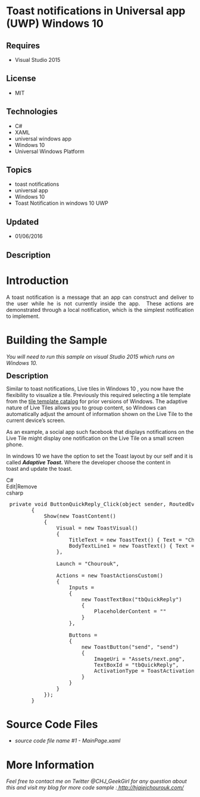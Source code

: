 # Toast notifications in Universal app (UWP) Windows 10
## Requires
- Visual Studio 2015
## License
- MIT
## Technologies
- C#
- XAML
- universal windows app
- Windows 10
- Universal Windows Platform
## Topics
- toast notifications
- universal app
- Windows 10
- Toast Notification in windows 10 UWP
## Updated
- 01/06/2016
## Description

<h1>Introduction</h1>
<p style="text-align:justify">A toast notification is a message that an app can construct and deliver to the user while he is not currently inside&nbsp;the app.&nbsp; These actions are demonstrated through a local notification, which is the simplest notification
 to implement.</p>
<h1><span>Building the Sample</span></h1>
<p><em><span>You will need to run this sample on visual Studio 2015 which runs on Windows 10.</span><strong>&nbsp;</strong><em>&nbsp;</em></em></p>
<p><span style="font-size:20px; font-weight:bold">Description</span></p>
<p>Similar to toast notifications,&nbsp;Live tiles in Windows 10&nbsp;, you now have the flexibility to visualize a tile. Previously this required selecting a tile template from the
<a href="https://msdn.microsoft.com/en-us/library/windows/apps/hh761491.aspx">tile template catalog</a> for prior versions of Windows. The adaptive nature of Live Tiles allows you to group content, so Windows can automatically adjust the amount of information
 shown on the Live Tile to the current device&rsquo;s screen.</p>
<p>As an example, a social&nbsp;app such facebook&nbsp;that displays&nbsp;notifications on the Live Tile might display one notification on the Live Tile on a small screen phone.</p>
<p>In windows 10 we have the option to set the Toast&nbsp;layout by our self and it is called&nbsp;<em><strong>Adaptive Toast.</strong></em>&nbsp;Where the developer choose the content in toast&nbsp;and update the toast.<strong></strong><em></em></p>
<div class="scriptcode">
<div class="pluginEditHolder" pluginCommand="mceScriptCode">
<div class="title"><span>C#</span></div>
<div class="pluginLinkHolder"><span class="pluginEditHolderLink">Edit</span>|<span class="pluginRemoveHolderLink">Remove</span></div>
<span class="hidden">csharp</span>

<div class="preview">
<pre class="csharp">&nbsp;<span class="cs__keyword">private</span>&nbsp;<span class="cs__keyword">void</span>&nbsp;ButtonQuickReply_Click(<span class="cs__keyword">object</span>&nbsp;sender,&nbsp;RoutedEventArgs&nbsp;e)&nbsp;
&nbsp;&nbsp;&nbsp;&nbsp;&nbsp;&nbsp;&nbsp;&nbsp;{&nbsp;
&nbsp;&nbsp;&nbsp;&nbsp;&nbsp;&nbsp;&nbsp;&nbsp;&nbsp;&nbsp;&nbsp;&nbsp;Show(<span class="cs__keyword">new</span>&nbsp;ToastContent()&nbsp;
&nbsp;&nbsp;&nbsp;&nbsp;&nbsp;&nbsp;&nbsp;&nbsp;&nbsp;&nbsp;&nbsp;&nbsp;{&nbsp;
&nbsp;&nbsp;&nbsp;&nbsp;&nbsp;&nbsp;&nbsp;&nbsp;&nbsp;&nbsp;&nbsp;&nbsp;&nbsp;&nbsp;&nbsp;&nbsp;Visual&nbsp;=&nbsp;<span class="cs__keyword">new</span>&nbsp;ToastVisual()&nbsp;
&nbsp;&nbsp;&nbsp;&nbsp;&nbsp;&nbsp;&nbsp;&nbsp;&nbsp;&nbsp;&nbsp;&nbsp;&nbsp;&nbsp;&nbsp;&nbsp;{&nbsp;
&nbsp;&nbsp;&nbsp;&nbsp;&nbsp;&nbsp;&nbsp;&nbsp;&nbsp;&nbsp;&nbsp;&nbsp;&nbsp;&nbsp;&nbsp;&nbsp;&nbsp;&nbsp;&nbsp;&nbsp;TitleText&nbsp;=&nbsp;<span class="cs__keyword">new</span>&nbsp;ToastText()&nbsp;{&nbsp;Text&nbsp;=&nbsp;<span class="cs__string">&quot;Chourouk&quot;</span>&nbsp;},&nbsp;
&nbsp;&nbsp;&nbsp;&nbsp;&nbsp;&nbsp;&nbsp;&nbsp;&nbsp;&nbsp;&nbsp;&nbsp;&nbsp;&nbsp;&nbsp;&nbsp;&nbsp;&nbsp;&nbsp;&nbsp;BodyTextLine1&nbsp;=&nbsp;<span class="cs__keyword">new</span>&nbsp;ToastText()&nbsp;{&nbsp;Text&nbsp;=&nbsp;<span class="cs__string">&quot;Hey,&nbsp;please&nbsp;rate&nbsp;my&nbsp;new&nbsp;samples!&quot;</span>&nbsp;}&nbsp;
&nbsp;&nbsp;&nbsp;&nbsp;&nbsp;&nbsp;&nbsp;&nbsp;&nbsp;&nbsp;&nbsp;&nbsp;&nbsp;&nbsp;&nbsp;&nbsp;},&nbsp;
&nbsp;
&nbsp;&nbsp;&nbsp;&nbsp;&nbsp;&nbsp;&nbsp;&nbsp;&nbsp;&nbsp;&nbsp;&nbsp;&nbsp;&nbsp;&nbsp;&nbsp;Launch&nbsp;=&nbsp;<span class="cs__string">&quot;Chourouk&quot;</span>,&nbsp;
&nbsp;
&nbsp;&nbsp;&nbsp;&nbsp;&nbsp;&nbsp;&nbsp;&nbsp;&nbsp;&nbsp;&nbsp;&nbsp;&nbsp;&nbsp;&nbsp;&nbsp;Actions&nbsp;=&nbsp;<span class="cs__keyword">new</span>&nbsp;ToastActionsCustom()&nbsp;
&nbsp;&nbsp;&nbsp;&nbsp;&nbsp;&nbsp;&nbsp;&nbsp;&nbsp;&nbsp;&nbsp;&nbsp;&nbsp;&nbsp;&nbsp;&nbsp;{&nbsp;
&nbsp;&nbsp;&nbsp;&nbsp;&nbsp;&nbsp;&nbsp;&nbsp;&nbsp;&nbsp;&nbsp;&nbsp;&nbsp;&nbsp;&nbsp;&nbsp;&nbsp;&nbsp;&nbsp;&nbsp;Inputs&nbsp;=&nbsp;
&nbsp;&nbsp;&nbsp;&nbsp;&nbsp;&nbsp;&nbsp;&nbsp;&nbsp;&nbsp;&nbsp;&nbsp;&nbsp;&nbsp;&nbsp;&nbsp;&nbsp;&nbsp;&nbsp;&nbsp;{&nbsp;
&nbsp;&nbsp;&nbsp;&nbsp;&nbsp;&nbsp;&nbsp;&nbsp;&nbsp;&nbsp;&nbsp;&nbsp;&nbsp;&nbsp;&nbsp;&nbsp;&nbsp;&nbsp;&nbsp;&nbsp;&nbsp;&nbsp;&nbsp;&nbsp;<span class="cs__keyword">new</span>&nbsp;ToastTextBox(<span class="cs__string">&quot;tbQuickReply&quot;</span>)&nbsp;
&nbsp;&nbsp;&nbsp;&nbsp;&nbsp;&nbsp;&nbsp;&nbsp;&nbsp;&nbsp;&nbsp;&nbsp;&nbsp;&nbsp;&nbsp;&nbsp;&nbsp;&nbsp;&nbsp;&nbsp;&nbsp;&nbsp;&nbsp;&nbsp;{&nbsp;
&nbsp;&nbsp;&nbsp;&nbsp;&nbsp;&nbsp;&nbsp;&nbsp;&nbsp;&nbsp;&nbsp;&nbsp;&nbsp;&nbsp;&nbsp;&nbsp;&nbsp;&nbsp;&nbsp;&nbsp;&nbsp;&nbsp;&nbsp;&nbsp;&nbsp;&nbsp;&nbsp;&nbsp;PlaceholderContent&nbsp;=&nbsp;<span class="cs__string">&quot;&quot;</span>&nbsp;
&nbsp;&nbsp;&nbsp;&nbsp;&nbsp;&nbsp;&nbsp;&nbsp;&nbsp;&nbsp;&nbsp;&nbsp;&nbsp;&nbsp;&nbsp;&nbsp;&nbsp;&nbsp;&nbsp;&nbsp;&nbsp;&nbsp;&nbsp;&nbsp;}&nbsp;
&nbsp;&nbsp;&nbsp;&nbsp;&nbsp;&nbsp;&nbsp;&nbsp;&nbsp;&nbsp;&nbsp;&nbsp;&nbsp;&nbsp;&nbsp;&nbsp;&nbsp;&nbsp;&nbsp;&nbsp;},&nbsp;
&nbsp;
&nbsp;&nbsp;&nbsp;&nbsp;&nbsp;&nbsp;&nbsp;&nbsp;&nbsp;&nbsp;&nbsp;&nbsp;&nbsp;&nbsp;&nbsp;&nbsp;&nbsp;&nbsp;&nbsp;&nbsp;Buttons&nbsp;=&nbsp;
&nbsp;&nbsp;&nbsp;&nbsp;&nbsp;&nbsp;&nbsp;&nbsp;&nbsp;&nbsp;&nbsp;&nbsp;&nbsp;&nbsp;&nbsp;&nbsp;&nbsp;&nbsp;&nbsp;&nbsp;{&nbsp;
&nbsp;&nbsp;&nbsp;&nbsp;&nbsp;&nbsp;&nbsp;&nbsp;&nbsp;&nbsp;&nbsp;&nbsp;&nbsp;&nbsp;&nbsp;&nbsp;&nbsp;&nbsp;&nbsp;&nbsp;&nbsp;&nbsp;&nbsp;&nbsp;<span class="cs__keyword">new</span>&nbsp;ToastButton(<span class="cs__string">&quot;send&quot;</span>,&nbsp;<span class="cs__string">&quot;send&quot;</span>)&nbsp;
&nbsp;&nbsp;&nbsp;&nbsp;&nbsp;&nbsp;&nbsp;&nbsp;&nbsp;&nbsp;&nbsp;&nbsp;&nbsp;&nbsp;&nbsp;&nbsp;&nbsp;&nbsp;&nbsp;&nbsp;&nbsp;&nbsp;&nbsp;&nbsp;{&nbsp;
&nbsp;&nbsp;&nbsp;&nbsp;&nbsp;&nbsp;&nbsp;&nbsp;&nbsp;&nbsp;&nbsp;&nbsp;&nbsp;&nbsp;&nbsp;&nbsp;&nbsp;&nbsp;&nbsp;&nbsp;&nbsp;&nbsp;&nbsp;&nbsp;&nbsp;&nbsp;&nbsp;&nbsp;ImageUri&nbsp;=&nbsp;<span class="cs__string">&quot;Assets/next.png&quot;</span>,&nbsp;
&nbsp;&nbsp;&nbsp;&nbsp;&nbsp;&nbsp;&nbsp;&nbsp;&nbsp;&nbsp;&nbsp;&nbsp;&nbsp;&nbsp;&nbsp;&nbsp;&nbsp;&nbsp;&nbsp;&nbsp;&nbsp;&nbsp;&nbsp;&nbsp;&nbsp;&nbsp;&nbsp;&nbsp;TextBoxId&nbsp;=&nbsp;<span class="cs__string">&quot;tbQuickReply&quot;</span>,&nbsp;
&nbsp;&nbsp;&nbsp;&nbsp;&nbsp;&nbsp;&nbsp;&nbsp;&nbsp;&nbsp;&nbsp;&nbsp;&nbsp;&nbsp;&nbsp;&nbsp;&nbsp;&nbsp;&nbsp;&nbsp;&nbsp;&nbsp;&nbsp;&nbsp;&nbsp;&nbsp;&nbsp;&nbsp;ActivationType&nbsp;=&nbsp;ToastActivationType.Background&nbsp;
&nbsp;&nbsp;&nbsp;&nbsp;&nbsp;&nbsp;&nbsp;&nbsp;&nbsp;&nbsp;&nbsp;&nbsp;&nbsp;&nbsp;&nbsp;&nbsp;&nbsp;&nbsp;&nbsp;&nbsp;&nbsp;&nbsp;&nbsp;&nbsp;}&nbsp;
&nbsp;&nbsp;&nbsp;&nbsp;&nbsp;&nbsp;&nbsp;&nbsp;&nbsp;&nbsp;&nbsp;&nbsp;&nbsp;&nbsp;&nbsp;&nbsp;&nbsp;&nbsp;&nbsp;&nbsp;}&nbsp;
&nbsp;&nbsp;&nbsp;&nbsp;&nbsp;&nbsp;&nbsp;&nbsp;&nbsp;&nbsp;&nbsp;&nbsp;&nbsp;&nbsp;&nbsp;&nbsp;}&nbsp;
&nbsp;&nbsp;&nbsp;&nbsp;&nbsp;&nbsp;&nbsp;&nbsp;&nbsp;&nbsp;&nbsp;&nbsp;});&nbsp;
&nbsp;&nbsp;&nbsp;&nbsp;&nbsp;&nbsp;&nbsp;&nbsp;}</pre>
</div>
</div>
</div>
<h1><span>Source Code Files</span></h1>
<ul>
<li><em>source code file name #1 - MainPage.xaml</em> </li></ul>
<h1>More Information</h1>
<p><em><em>Feel free to contact me on Twitter @CHJ_GeekGirl for any question about this and visit my blog for more code sample :</em><a href="http://www.hjaiejchourouk.com/"><em>&nbsp;http://hjaiejchourouk.com/</em></a><strong></strong><em></em><strong></strong><em></em></em></p>
